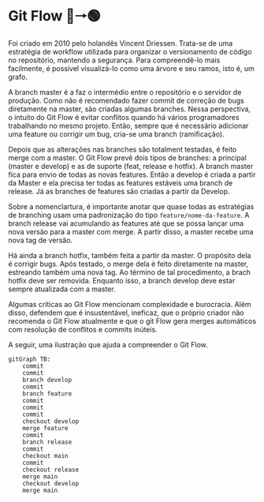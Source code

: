 # Git Flow 🔴🠒🟢

Foi criado em 2010 pelo holandês Vincent Driessen. Trata-se de uma estratégia de workflow utilizada para organizar o versionamento de código no repositório, mantendo a segurança. Para compreendê-lo mais  facilmente, é possível visualizá-lo como uma árvore e seu ramos, isto é, um grafo.

A branch master é a faz o intermédio entre o repositório e o servidor de produção. Como não é recomendado fazer commit de correção de bugs diretamente na master, são criadas algumas branches. Nessa perspectiva, o intuito do Git Flow é evitar conflitos quando há vários programadores trabalhando no mesmo projeto. Então, sempre que é necessário adicionar uma feature ou corrigir um bug, cria-se uma branch (ramificação).

Depois que as alterações nas branches são totalment testadas, é feito merge com a master. O Git Flow prevê dois tipos de branches: a principal (master e develop) e as de suporte (feat, release e hotfix). A branch master fica para envio de todas as novas features. Então a develop é criada a partir da Master e ela precisa ter todas as features estáveis uma branch de release. Já as branches de features são criadas a partir da Develop.

Sobre a nomenclartura, é importante anotar que quase todas as estratégias de branching usam uma padronização do tipo `feature/nome-da-feature`. A branch release vai acumulando as features até que se possa lançar uma nova versão para a master com merge. A partir disso, a master recebe uma nova tag de versão.

Há ainda a branch hotfix, também feita a partir da master. O propósito dela é corrigir bugs. Após testado, o merge dela é feito diretamente na master, estreando também uma nova tag. Ao término de tal procedimento, a brach hotfix deve ser removida. Enquanto isso, a branch develop deve estar sempre atualizada com a master.

Algumas críticas ao Git Flow mencionam complexidade e burocracia. Além disso, defendem que é insustentável, ineficaz, que o próprio criador não recomenda o Git Flow atualmente e que o git Flow gera merges automáticos com resolução de conflitos e commits inúteis.

A seguir, uma ilustração que ajuda a compreender o Git Flow.

```mermaid
gitGraph TB:
    commit
    commit
    branch develop
    commit
    branch feature
    commit
    commit
    commit
    checkout develop
    merge feature
    commit
    branch release
    commit
    checkout main
    commit
    checkout release
    merge main
    checkout develop
    merge main
```

